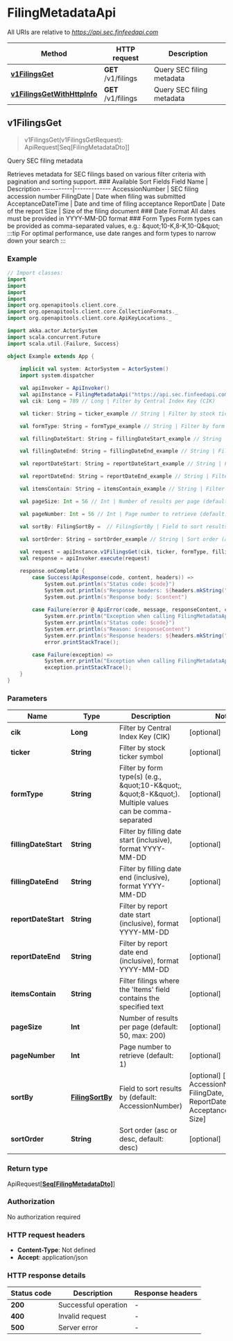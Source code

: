 # FilingMetadataApi

All URIs are relative to *https://api.sec.finfeedapi.com*

Method | HTTP request | Description
------------- | ------------- | -------------
[**v1FilingsGet**](FilingMetadataApi.md#v1FilingsGet) | **GET** /v1/filings | Query SEC filing metadata
[**v1FilingsGetWithHttpInfo**](FilingMetadataApi.md#v1FilingsGetWithHttpInfo) | **GET** /v1/filings | Query SEC filing metadata



## v1FilingsGet

> v1FilingsGet(v1FilingsGetRequest): ApiRequest[Seq[FilingMetadataDto]]

Query SEC filing metadata

Retrieves metadata for SEC filings based on various filter criteria with pagination and sorting support.    ### Available Sort Fields    Field Name | Description  -----------|-------------  AccessionNumber | SEC filing accession number  FilingDate | Date when filing was submitted  AcceptanceDateTime | Date and time of filing acceptance  ReportDate | Date of the report  Size | Size of the filing document    ### Date Format  All dates must be provided in YYYY-MM-DD format    ### Form Types  Form types can be provided as comma-separated values, e.g.: \&quot;10-K,8-K,10-Q\&quot;    :::tip  For optimal performance, use date ranges and form types to narrow down your search  :::

### Example

```scala
// Import classes:
import 
import 
import 
import 
import org.openapitools.client.core._
import org.openapitools.client.core.CollectionFormats._
import org.openapitools.client.core.ApiKeyLocations._

import akka.actor.ActorSystem
import scala.concurrent.Future
import scala.util.{Failure, Success}

object Example extends App {
    
    implicit val system: ActorSystem = ActorSystem()
    import system.dispatcher

    val apiInvoker = ApiInvoker()
    val apiInstance = FilingMetadataApi("https://api.sec.finfeedapi.com")
    val cik: Long = 789 // Long | Filter by Central Index Key (CIK)

    val ticker: String = ticker_example // String | Filter by stock ticker symbol

    val formType: String = formType_example // String | Filter by form type(s) (e.g., \"10-K\", \"8-K\"). Multiple values can be comma-separated

    val fillingDateStart: String = fillingDateStart_example // String | Filter by filling date start (inclusive), format YYYY-MM-DD

    val fillingDateEnd: String = fillingDateEnd_example // String | Filter by filling date end (inclusive), format YYYY-MM-DD

    val reportDateStart: String = reportDateStart_example // String | Filter by report date start (inclusive), format YYYY-MM-DD

    val reportDateEnd: String = reportDateEnd_example // String | Filter by report date end (inclusive), format YYYY-MM-DD

    val itemsContain: String = itemsContain_example // String | Filter filings where the 'Items' field contains the specified text

    val pageSize: Int = 56 // Int | Number of results per page (default: 50, max: 200)

    val pageNumber: Int = 56 // Int | Page number to retrieve (default: 1)

    val sortBy: FilingSortBy =  // FilingSortBy | Field to sort results by (default: AccessionNumber)

    val sortOrder: String = sortOrder_example // String | Sort order (asc or desc, default: desc)
    
    val request = apiInstance.v1FilingsGet(cik, ticker, formType, fillingDateStart, fillingDateEnd, reportDateStart, reportDateEnd, itemsContain, pageSize, pageNumber, sortBy, sortOrder)
    val response = apiInvoker.execute(request)

    response.onComplete {
        case Success(ApiResponse(code, content, headers)) =>
            System.out.println(s"Status code: $code}")
            System.out.println(s"Response headers: ${headers.mkString(", ")}")
            System.out.println(s"Response body: $content")
        
        case Failure(error @ ApiError(code, message, responseContent, cause, headers)) =>
            System.err.println("Exception when calling FilingMetadataApi#v1FilingsGet")
            System.err.println(s"Status code: $code}")
            System.err.println(s"Reason: $responseContent")
            System.err.println(s"Response headers: ${headers.mkString(", ")}")
            error.printStackTrace();

        case Failure(exception) => 
            System.err.println("Exception when calling FilingMetadataApi#v1FilingsGet")
            exception.printStackTrace();
    }
}
```

### Parameters


Name | Type | Description  | Notes
------------- | ------------- | ------------- | -------------
 **cik** | **Long**| Filter by Central Index Key (CIK) | [optional]
 **ticker** | **String**| Filter by stock ticker symbol | [optional]
 **formType** | **String**| Filter by form type(s) (e.g., \&quot;10-K\&quot;, \&quot;8-K\&quot;). Multiple values can be comma-separated | [optional]
 **fillingDateStart** | **String**| Filter by filling date start (inclusive), format YYYY-MM-DD | [optional]
 **fillingDateEnd** | **String**| Filter by filling date end (inclusive), format YYYY-MM-DD | [optional]
 **reportDateStart** | **String**| Filter by report date start (inclusive), format YYYY-MM-DD | [optional]
 **reportDateEnd** | **String**| Filter by report date end (inclusive), format YYYY-MM-DD | [optional]
 **itemsContain** | **String**| Filter filings where the &#39;Items&#39; field contains the specified text | [optional]
 **pageSize** | **Int**| Number of results per page (default: 50, max: 200) | [optional]
 **pageNumber** | **Int**| Page number to retrieve (default: 1) | [optional]
 **sortBy** | [**FilingSortBy**](.md)| Field to sort results by (default: AccessionNumber) | [optional] [enum: AccessionNumber, FilingDate, ReportDate, AcceptanceDateTime, Size]
 **sortOrder** | **String**| Sort order (asc or desc, default: desc) | [optional]

### Return type

ApiRequest[[**Seq[FilingMetadataDto]**](FilingMetadataDto.md)]


### Authorization

No authorization required

### HTTP request headers

- **Content-Type**: Not defined
- **Accept**: application/json

### HTTP response details
| Status code | Description | Response headers |
|-------------|-------------|------------------|
| **200** | Successful operation |  -  |
| **400** | Invalid request |  -  |
| **500** | Server error |  -  |

